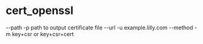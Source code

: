 # cert_openssl

--path -p path to output certificate file
--url -u example.lilly.com
--method -m key+csr or key+csr+cert
